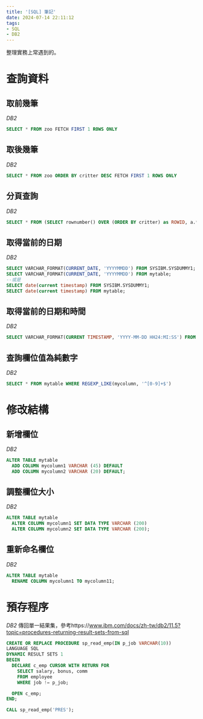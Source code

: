 ```yaml
---
title: '[SQL] 筆記'
date: 2024-07-14 22:11:12
tags:
- SQL
- DB2
---
```

整理實務上常遇到的。
<!--more-->
# 查詢資料

## 取前幾筆

_DB2_

```sql
SELECT * FROM zoo FETCH FIRST 1 ROWS ONLY
```

## 取後幾筆

_DB2_

```sql
SELECT * FROM zoo ORDER BY critter DESC FETCH FIRST 1 ROWS ONLY
```

## 分頁查詢

_DB2_

```sql
SELECT * FROM (SELECT rownumber() OVER (ORDER BY critter) as ROWID, a.* FROM zoo a) WHERE ROWID BETWEEN 11 AND 20
```

## 取得當前的日期

_DB2_

```sql
SELECT VARCHAR_FORMAT(CURRENT_DATE, 'YYYYMMDD') FROM SYSIBM.SYSDUMMY1;
SELECT VARCHAR_FORMAT(CURRENT_DATE, 'YYYYMMDD') FROM mytable;
--或是
SELECT date(current timestamp) FROM SYSIBM.SYSDUMMY1;
SELECT date(current timestamp) FROM mytable;
```

## 取得當前的日期和時間

_DB2_

```sql
SELECT VARCHAR_FORMAT(CURRENT TIMESTAMP, 'YYYY-MM-DD HH24:MI:SS') FROM SYSIBM.SYSDUMMY1;
```

## 查詢欄位值為純數字

_DB2_

```sql
SELECT * FROM mytable WHERE REGEXP_LIKE(mycolumn, '^[0-9]+$')
```

# 修改結構

## 新增欄位

_DB2_

```sql
ALTER TABLE mytable
  ADD COLUMN mycolumn1 VARCHAR (45) DEFAULT
  ADD COLUMN mycolumn2 VARCHAR (20) DEFAULT;
```

## 調整欄位大小

_DB2_

```sql
ALTER TABLE mytable 
  ALTER COLUMN mycolumn1 SET DATA TYPE VARCHAR (200)
  ALTER COLUMN mycolumn2 SET DATA TYPE VARCHAR (200);
```

## 重新命名欄位

_DB2_

```sql
ALTER TABLE mytable
  RENAME COLUMN mycolumn1 TO mycolumn11;
```

# 預存程序

_DB2_
傳回單一結果集，參考https://www.ibm.com/docs/zh-tw/db2/11.5?topic=procedures-returning-result-sets-from-sql

```sql
CREATE OR REPLACE PROCEDURE sp_read_emp(IN p_job VARCHAR(10))
LANGUAGE SQL
DYNAMIC RESULT SETS 1
BEGIN
  DECLARE c_emp CURSOR WITH RETURN FOR
    SELECT salary, bonus, comm
    FROM employee
    WHERE job != p_job;

  OPEN c_emp;
END;

CALL sp_read_emp('PRES');
```
